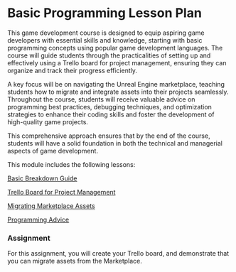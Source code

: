 # Basic Programming Lesson Plan

<p>This game development course is designed to equip aspiring game developers with essential skills and knowledge, starting with basic programming concepts using popular game development languages. The course will guide students through the practicalities of setting up and effectively using a Trello board for project management, ensuring they can organize and track their progress efficiently.</p>
<p>A key focus will be on navigating the Unreal Engine marketplace, teaching students how to migrate and integrate assets into their projects seamlessly. Throughout the course, students will receive valuable advice on programming best practices, debugging techniques, and optimization strategies to enhance their coding skills and foster the development of high-quality game projects.</p>
<p>This comprehensive approach ensures that by the end of the course, students will have a solid foundation in both the technical and managerial aspects of game development.</p>
<p>This module includes the following lessons:</p>
<p><a class="ig-title title item_link" title="Basic Breakdown Guide" href="https://vertexschool.instructure.com/courses/463/modules/items/24344">Basic Breakdown Guide</a></p>
<p><a class="ig-title title item_link" title="Trello Board for Project Management" href="https://vertexschool.instructure.com/courses/463/modules/items/24345">Trello Board for Project Management</a></p>
<p><a class="ig-title title item_link" title="Migrating Marketplace Assets" href="https://vertexschool.instructure.com/courses/463/modules/items/24346">Migrating Marketplace Assets</a></p>
<p><a class="ig-title title item_link" title="Programming Advice" href="https://vertexschool.instructure.com/courses/463/modules/items/24347">Programming Advice</a></p>
<h3>Assignment</h3>
<p>For this assignment, you will create your Trello board, and demonstrate that you can migrate assets from the Marketplace.</p>
<p>&nbsp;</p>